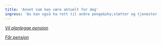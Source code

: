 ```yaml
---
title: 'Annet som kan være aktuelt for deg'
ingress: 'Du kan også ha rett til andre penge&shy;støtter og tjenester fra NAV.'
---
```


_[Vil planlegge pensjon](#)_

_[Får pensjon](#)_
